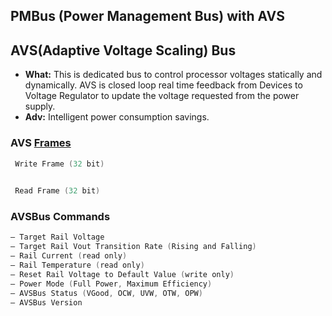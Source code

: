 ## PMBus (Power Management Bus) with AVS

## AVS(Adaptive Voltage Scaling) Bus
- **What:** This is dedicated bus to control processor voltages statically and dynamically. AVS is closed loop real time feedback from Devices to Voltage Regulator to update the voltage requested from the power supply.
- **Adv:** Intelligent power consumption savings.

### AVS [Frames](https://pmbus.org/Assets/PDFS/Public/20130912PMBus_1-3_DPF.pdf)
```c
 Write Frame (32 bit)

  
 Read Frame (32 bit)
```
### AVSBus Commands
```c
– Target Rail Voltage
– Target Rail Vout Transition Rate (Rising and Falling)
– Rail Current (read only)
– Rail Temperature (read only)
– Reset Rail Voltage to Default Value (write only)
– Power Mode (Full Power, Maximum Efficiency)
– AVSBus Status (VGood, OCW, UVW, OTW, OPW)
– AVSBus Version
```
